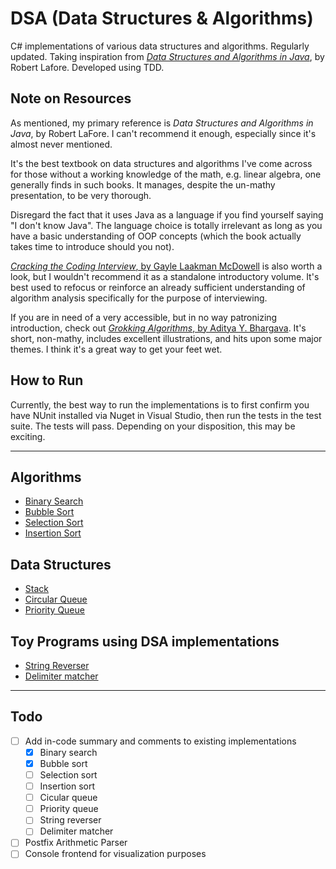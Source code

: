 # DSA (Data Structures & Algorithms)
C# implementations of various data structures and algorithms. Regularly updated. Taking inspiration from [*Data Structures and Algorithms in Java*](http://a.co/48Cqup7), by Robert Lafore. Developed using TDD.

## Note on Resources

As mentioned, my primary reference is *Data Structures and Algorithms in Java*, by Robert LaFore. I can't recommend it enough, especially since it's almost never mentioned.

It's the best textbook on data structures and algorithms I've come across for those without a working knowledge of the math, e.g. linear algebra, one generally finds in such books. It manages, despite the un-mathy presentation, to be very thorough.

Disregard the fact that it uses Java as a language if you find yourself saying "I don't know Java". The language choice is totally irrelevant as long as you have a basic understanding of OOP concepts (which the book actually takes time to introduce should you not).

[*Cracking the Coding Interview*, by Gayle Laakman McDowell](http://a.co/i4kVn6P) is also worth a look, but I wouldn't recommend it as a standalone introductory volume. It's best used to refocus or reinforce an already sufficient understanding of algorithm analysis specifically for the purpose of interviewing.

If you are in need of a very accessible, but in no way patronizing introduction, check out [*Grokking Algorithms*, by Aditya Y. Bhargava](http://a.co/bXdEhJN). It's short, non-mathy, includes excellent illustrations, and hits upon some major themes. I think it's a great way to get your feet wet.

## How to Run

Currently, the best way to run the implementations is to first confirm you have NUnit installed via Nuget in Visual Studio, then run the tests in the test suite. The tests will pass. Depending on your disposition, this may be exciting.

---

## Algorithms
* [Binary Search](https://github.com/ryanklee/DSA/blob/master/DSA/Algorithms/BinarySearch.cs)
* [Bubble Sort](https://github.com/ryanklee/DSA/blob/master/DSA/Algorithms/BubbleSort.cs)
* [Selection Sort](https://github.com/ryanklee/DSA/blob/master/DSA/Algorithms/SelectionSort.cs)
* [Insertion Sort](https://github.com/ryanklee/DSA/blob/master/DSA/Algorithms/InsertionSort.cs)

## Data Structures
* [Stack](https://github.com/ryanklee/DSA/blob/master/DSA/DataStructures/LIFOStack.cs)
* [Circular Queue](https://github.com/ryanklee/DSA/blob/master/DSA/DataStructures/CircularQueue.cs)
* [Priority Queue](https://github.com/ryanklee/DSA/blob/master/DSA/DataStructures/PriorityQueue.cs)

## Toy Programs using DSA implementations
* [String Reverser](https://github.com/ryanklee/DSA/blob/master/DSA/ToyExamples/StringReverser.cs)
* [Delimiter matcher](https://github.com/ryanklee/DSA/blob/master/DSA/ToyExamples/DelimiterMatcher.cs)

---

## Todo
- [ ] Add in-code summary and comments to existing implementations
     - [x] Binary search
     - [X] Bubble sort
     - [ ] Selection sort
     - [ ] Insertion sort
     - [ ] Cicular queue
     - [ ] Priority queue
     - [ ] String reverser
     - [ ] Delimiter matcher
- [ ] Postfix Arithmetic Parser
- [ ] Console frontend for visualization purposes

